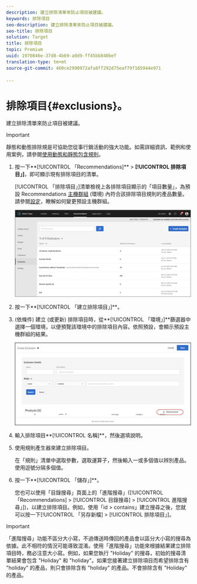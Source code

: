 ```yaml
---
description: 建立排除清單來防止項目被建議。
keywords: 排除項目
seo-description: 建立排除清單來防止項目被建議。
seo-title: 排除項目
solution: Target
title: 排除項目
topic: Premium
uuid: 1970846e-37d8-4b69-a0d9-ff45bb840bef
translation-type: tm+mt
source-git-commit: 460ce2990972afa8ff292d75eaf79f165944e971

---
```



# 排除項目{#exclusions}。

建立排除清單來防止項目被建議。

>[!IMPORTANT]
>
>靜態和動態排除規是可協助您從事行銷活動的強大功能。如需詳細資訊、範例和使用案例，請參閱[使用動態和靜態包含規則](../../c-recommendations/c-algorithms/use-dynamic-and-static-inclusion-rules.md#concept_4CB5C0FA705D4E449BD0B37B3D987F9F)。

1. 按一下**[!UICONTROL 「Recommendations]** &gt; **[!UICONTROL 排除項目」]**，即可顯示現有排除項目的清單。

   [!UICONTROL 「排除項目」]清單檢視上各排除項目顯示的「項目數量」，為預設 Recommendations [主機群組](/help/administrating-target/hosts.md) (環境) 內符合該排除項目規則的產品數量。請參閱[設定](../../c-recommendations/plan-implement.md#concept_C1E1E2351413468692D6C21145EF0B84)，瞭解如何變更預設主機群組。

   ![](assets/exclusions_list.png)

1. 按一下**[!UICONTROL 「建立排除項目」]**。

1. (依條件) 建立 (或更新) 排除項目時，從**[!UICONTROL 「環境」]**篩選器中選擇一個環境，以便預覽該環境中的排除項目內容。依照預設，會顯示預設主機群組的結果。

   ![建立排除項目](/help/c-recommendations/c-products/assets/CreateExclusion.png)

1. 輸入排除項目**[!UICONTROL 名稱]**，然後選填說明。

1. 使用規則產生器來建立排除項目。

   在「規則」清單中選取參數，選取運算子，然後輸入一或多個值以辨別產品。使用逗號分隔多個值。

1. 按一下**[!UICONTROL 「儲存」]**。

   您也可以使用「目錄搜尋」頁面上的「進階搜尋」([!UICONTROL 「Recommendations] &gt; [!UICONTROL 目錄搜尋] &gt; [!UICONTROL 進階搜尋」])，以建立排除項目。例如，使用「id &gt; contains」建立搜尋之後，您就可以按一下[!UICONTROL 「另存新檔] &gt; [!UICONTROL 排除項目」]。

>[!IMPORTANT]
>
>「進階搜尋」功能不區分大小寫，不過傳送時傳回的產品會以區分大小寫的搜尋為依據。此不相符的情況可能導致混淆。使用「進階搜尋」功能來根據結果建立排除項目時，務必注意大小寫。例如，如果您執行 &quot;Holiday&quot; 的搜尋，初始的搜尋清單結果會包含 &quot;Holiday&quot; 和 &quot;holiday&quot;。如果您接著建立排除項目而希望排除含有 &quot;holiday&quot; 的產品，則只會排除含有 &quot;holiday&quot; 的產品。不會排除含有 &quot;Holiday&quot; 的產品。